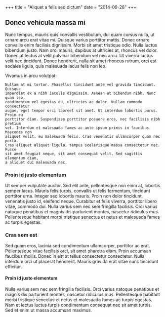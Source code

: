 +++
title = "Aliquet a felis sed dictum"
date = "2014-09-28"
+++

## Donec vehicula massa mi

Nunc tempus, mauris quis convallis vestibulum, dui quam cursus nulla, ut ornare arcu erat vitae mi. Quisque varius porttitor mattis. Donec ornare convallis enim facilisis dignissim. Morbi sit amet tristique odio. Nulla luctus bibendum justo. Nam orci mauris, dapibus at ultricies at, rhoncus vel dolor. Donec at lectus at velit pulvinar bibendum vel nec arcu. Ut viverra luctus velit nec tincidunt. Donec hendrerit, nulla sit amet rhoncus rutrum, orci est sodales ligula, quis malesuada lacus felis non leo.

Vivamus in arcu volutpat:

```
Nullam at mi tortor. Phasellus tincidunt ante vel gravida tincidunt. Quisque
imperdiet ex a nibh iaculis dignissim. Aenean at bibendum nibh. Nunc quam leo,
condimentum vel egestas eu, ultricies ac dolor. Nullam commodo consectetur
augue, eget tempor orci laoreet sit amet. Ut interdum lobortis purus. Proin eu
porttitor diam. Suspendisse porttitor posuere eros, nec facilisis nibh pretium
vel. Interdum et malesuada fames ac ante ipsum primis in faucibus. Maecenas non
aliquet velit, eu malesuada felis. Cras venenatis ullamcorper quam nec porta.
Cras aliquet aliquet ligula, tempus scelerisque massa consectetur nec. Fusce
sit amet feugiat neque, sit amet consequat velit. Sed sagittis elementum diam,
a aliquet dui malesuada nec.
```


### Proin id justo elementum

Ut semper vulputate auctor. Sed elit ante, pellentesque non enim at, lobortis
semper lacus. Mauris felis turpis, convallis ut felis fermentum, tincidunt
porttitor urna. Integer sed lobortis mauris. Proin non dolor tincidunt,
venenatis justo id, eleifend neque. Curabitur et felis viverra, porttitor
libero vitae, commodo dui. Nulla varius sem nec sem fringilla facilisis. Orci
varius natoque penatibus et magnis dis parturient montes, nascetur ridiculus
mus. Pellentesque habitant morbi tristique senectus et netus et malesuada fames
ac turpis egestas.

### Cras sem est

Sed quam eros, lacinia sed condimentum ullamcorper, porttitor ac erat. Pellentesque vitae facilisis orci, sit amet pharetra diam. Proin accumsan faucibus mollis. Donec in est at tellus consectetur consectetur. Nulla interdum orci ut placerat hendrerit. Mauris gravida erat vitae nunc tincidunt efficitur.

#### Proin id justo elementum

Nulla varius sem nec sem fringilla facilisis. Orci varius natoque penatibus et magnis dis parturient montes, nascetur ridiculus mus. Pellentesque habitant morbi tristique senectus et netus et malesuada fames ac turpis egestas. Nam et lectus luctus turpis condimentum consequat nec sit amet turpis. Sed et enim ut massa accumsan maximus.
